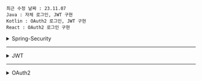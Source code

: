 ```
최근 수정 날짜 : 23.11.07
Java : 자체 로그인, JWT 구현
Kotlin : OAuth2 로그인, JWT 구현
React : OAuth2 로그인 구현
```

<details>
  <summary>Spring-Security</summary>

### 스프링 시큐리티란

스프링 기반 보안을 (인증, 권한, 인가) 담당하는 스프링 하위 프레임워크.
보안과 관련된 많은 옵션을 제공. (개발 비용 감소)
주로 서블릿 필터와 이들로 구성된 위임 모델 사용.

- 인증 : 검증된 사람인지 확인. (주로 사용자 Request와 동일한 정보가 DB에 있는지 확인)
- 인가 : 인증 확인 이후 요청에 접근할 수 있는지 권한 확인.
- 권한 : 인가 과정에서 사용.

<br/>

### 스프링 시큐리티 특징

- 보안과 관련 된 체계적인 옵션 제공.
- Filter 기반으로 MVC와 분리하여 관리 및 동작.
- 어노테이션을 통한 간단한 설정 가능.
- 기본적으로 세션 & 쿠키 방식. 추가적으로 JWT 방식
- 인증 관리자(UsenamePasswordAuthenticationFilter)와 접근 결정 관리자(FilterSecurityInterceptor)를 통해 리소스(DB) 접근 관리.

<br/>

### UsernamePasswordAuthenticationToken (인증 플로우에서 사용되는 객체)

- 인증 완료 전 OR 인증 완료 후의 정보를 가지는 객체.
- 여러 단계에서 사용되며, 단계 별 사용자 정보를 편하게 주고 받기 위한 객체.
- Authentication (인증용 객체) 상속 받음.
- 크게 3가지 정보를 가지며 다음과 같음.
- Principal(사용자 정보) : 저장소에 저장되어 있는 사용자 정보. (개발자가 클라이언트에게 보내고 싶은 정보만 담은 객체)
- Credential(민감한 정보) : 사용자 검증을 할 때 사용 되는 정보, 저장소에 저장되어 있는 민감한 정보. (대부분 비밀번호)
- List<GrantedAuthority\>(권한 목록) : Principal이 가지고 있는 권한 목록. (각각 ROLE로 작명. ROLE_ADMIN, ROLE_USER 등)

<br>

### 인증 플로우

![Alt text](image/image-0.png)

1. [Client] 로그인 정보 담아 Request.

2. [UsernamePasswordAuthenticationFilter] 클라이언트가 요청한 로그인 정보를 인터셉트. 해당 정보 각각 유효성 검사 후 UseNamePasswordAuthenticationToken 생성. (아직 인증 되지 않은 Token)

3. [UsernamePasswordAuthenticationFilter] AuthenticationManager 인터페이스를 구현한 ProviderManager 호출. (Authentication 전달)

4. [ProviderManager] 실제 사용자인지 확인 하기 위해 AuthenticationProvider 호출. (Authentication 전달)

5. [AuthenticationProvider] 인증 확인을 위해 UserDetailsService 호출. (Authentication 전달)

6. [UserDetailsService] 전달 받은 Authentication 정보 저장소에 있는지 확인. (대부분 ID 조회)

7. [UserDetailsService] 정보가 있는 경우 UserDetails 생성.

8. [UserDetailsService] 생성한 UserDetails AuthenticationProvider에 반환.

9. [AuthenticationProvider] UserDetails Credential과 Authentication Credential 동일 여부 확인. (같은 경우 인증 완료) 인증이 완료되면 UserDetails 이용하여 Principal, Credential, List<GrantedAuthority\> 추출 후 UseNamePasswordAuthenticationToken 생성. (인증 완료된 Token)

10. [AuthenticationProvider] 인증 완료된 객체 ProviderManager 반환.
11. [ProviderManager] 전달 받은 인증 완료된 객체 UsernamePasswordAuthenticationFilter 반환.
12. [UsernamePasswordAuthenticationFilter] 인증 완료된 객체 SecurityContextHolder 안에 있는 SecurityContext에 저장됨. (기본적으로 SecurityContext에 저장된 정보는 SecurityContextPersistenceFilter를 통해 HttpSession에 저장되어 인증 상태 유지 -> Session 방식)

<br/>

### 인가 권한 확인 플로우

![Alt text](image/image-4.png)

1. [AuthorizationFilter] SecurityContext에 저장되어 있는 인증 완료된 객체 획득.
2. [AuthorizationFilter] AuthorizationManager 인터페이스를 구현한 RequestMatcherDelegatingAuthorizationManager 호출. (Authentication, HttpServletRequest 전달)
3. [RequestMatcherDelegatingAuthorizationManager] 확인 결과 적절한 권한을 가졌다면 통과. 아니라면 예외 발생. 해당 에러는 ExceptionTranslationFilter가 처리.

<br>

### 인증 인가 예외 처리

- Security 인증 인가 로직에서 예외가 발생한 경우 처리 방법은 다음과 같음.
- 주의점은 해당 방법들 간 처리 순서가 정해져 있음. 따라서 앞에서 처리할 경우 뒤에 로직은 실행 안될 수 있음. (Filter 형식이기 때문에 순서가 있음)

- 에러를 처리하는 것은 아님. ( 처리)

  #### [AuthenticationEntryPoint]

  - 인증 확인 시점에서 Exception 발생한 경우 도착하게 되는 지점.
  - 어떤 에러가 난지 모르겠다면 여기서 일괄 처리 가능.
  - 주로 로그인 페이지로 리다이렉션하거나 개발자 정의 오류 메시지 반환

  #### [AccessDeniedHandler]

  - 권한 확인 시점에서 Exception 발생할 경우 도착하게 되는 지점.
  - 주로 권한 거부 페이지로 리다이렉션하거나 사용자 정의 오류 메시지 반환.

  #### [ExceptionTranslationFilter]

  - 인증, 인가에서 발생한 예외를 통합 처리하는 지점.
  - 두 방식을 합친 것으로 공통된 처리 방식일 경우 사용.
  - 만약 위의 두 방법이 모두 설정되어 있다면 동작하지 않음.

  #### [Global Exception Handling]

  - 개발자가 직접 예외, 처리 Handler 구현.
  - @ControllerAdvice OR @RestControllerAdvice 사용.
  - 인증, 인가에서 발생한 예외를 개발자가 만든 예외로 대체하여 예외 던짐.
  - 가장 큰 틀에서 Try-Catch로 개발자가 만든 예외를 처리함. 이때, Request에 해당 예외를 저장.
  - 기본적으로 인증, 인가에서 예외가 발생하면 각각 AccessDeniedHandler, EntryPoint를 타게 됨.
  - 이때, Request에서 저장된 예외가 있는지 확인. 만약 존재할 경우 Spring Boot가 기본적으로 가지고 있는 resolver에 예외 처리 위임. 이 경우 Filter에서 예외가 발생 했지만, @ExceptionHandler로 처리가 가능해짐.
  - 장점
    - 사용자가 만든 에러 처리 틀을 이용할 수 있으므로 Security 에러 뿐만 아니라 다른 에러와도 형식을(반환 값 등) 맞출 수 있음. (일관성)
    - 에러 코드를 한 곳에 모와 관리할 수 있음. (중앙 집중화)
    - 프로젝트에 맞는 보안 설계로 만들 수 있음.
  - 단점
    - @ControolerAdvice 사용법을 숙지해야함.
    - 디버깅이 어려움.
    - 보안 설계를 신중하게 설계 해야 함.

<br/>

### 모듈

<details>
  <summary>더보기</summary>

#### [Authentication]

- 현재 접근하는 주체의 정보와 권한을 담음. (인터페이스)

  ```java
      public interface authentication extends Principal, Serializable {
          // 현재 사용자의 권한 목록
          Collection<? extends GrantedAuthority> getAuthorities();

          // credentials (주로 비밀번호)
          Object getCredentials();

          Object getDetails();

          // Principal 객체
          Object getPrincipal();

          // 인증 여부를 가져옴
          boolean isAuthenticated();

          // 인증 여부 설정
          void setAuthenticated(boolean isAuthenticated) throws IllegalArgumentException;

      }
  ```

<br/>

#### [UsernamePasswordAuthenticationToken]

- Authentication을 implements한 AbstractAuthenticationToken의 하위 클래스.
- User의 ID가 Principal 역할을 하고, Password가 Credential의 역할을 함.
- UsernamePasswordAuthenticationToken의 첫 번째 생성자는 인증 전의 객체를 생성하고, 두번째 생성자는 인증이 완료된 객체를 생성함.

  ```java
      public class UsernamePasswordAuthenticationToken extends AbstractAuthenticationToken {
          // 주로 사용자의 ID
          private final Object principal;

          // 주로 사용자의 비밀번호
          private Object credentials;

          // 인증 완료 전의 객체 생성
          public UsernamePasswordAuthenticationToken(Object principal, Object credentials){
              super(null):
              this.principal = principal;
              this.credentials = credentials;
              setAuthenticated(false);
          }

          // 인증 완료 후의 객체 생성
          public UsernamePasswordAuthenticationToken(Object principal, Object credentials, Collection<? extemds GramtedAuthority> authorities) {
              super(authorities);
              this.principal = principal;
              this.credentials = credentials;
              super.setAuthenticated(ture);
          }
      }

      public abstract class AbstractAuthenticationToken implements Authentication, CredentialsContainer {}
  ```

 <br/>

#### [AuthenticationManager]

- 인증 처리를 지시하는 매니저 역할. (인터페이스)
- AuthenticationProvider이 등록되어 있음.

<br/>

#### [ProviderManger]

- AuthenticationManager를 구현한 클래스.
- 인증이 성공적으로 이루어진 후, Crendentials 제거. (인증 완료하면 더이상 필요 없으며, 민감 정보이기 때문에 제거)

<br/>

#### [AuthenticationProvider]

- 인증된 사용자인지 판단하는 역할. (인터페이스)
- 인증 매니저의 지시를 받는 현장 담당자 역할.

<br/>

#### [UserDetails]

- 저장소에 저장된 사용자 정보를 담을 객체.
- UserDetails 인터페이스의 경우 직접 개발한 UserVO 모델에 UserDetails를 implements하여 이를 처리하거나 userDetailsVO에 UserDetails를 implements하여 처리 가능.

  ```java
      public interface UserDetails extends Serializable {
          Collection<? extends GrantedAutority> getAuthorities();
          String getPassword();
          String getUserName();
          boolean isAccountNonExpired();
          boolean isAccountNonLocked();
          boolean isCredentialExpired();
          boolean isEnabled();
      }
  ```

<br/>

#### [UserDetailsService]

- UserDetails 객체를 반환하는 단 하나의 메소드를 가지고 있음. (인터페이스)
- 분리를 위해 UserService를 따로 만들고, UserDetailsService를 구현한 클래스에서 UserService를 호출하여 UserDeails에 넣을 사용자 정보를 가져오는 것이 일반적.

  ```java
      public interface UserDetailService {
          UserDetails loadUserByUsername(String var1) throws UsernameNotFountException;
      }
  ```

<br/>

#### [PasswordEncoding]

- AuthenticationManagerBuilder.userDetailsService().passwordEncoder() 통해 패스워드 암호화에 사용될 PassEncoder 구현체 지정 가능

  ```java
      @Override
      protected void configure(AuthenticationManagerBuilder auth) throws Exception {
          auth.userDetailService(userDetailsService).passwordEncoder(passwordEncoder());
      }

      @Bean
      public PasswordEncoder passwordEncoder(){
          return new BcryptPasswordEncoder();
      }
  ```

<br>

#### [SecurityContextHolder]

- 인증된 객체 정보를 저장하기 위한 객체.

<br/>

#### [SecurityContext]

- 인증된 객체를 보관하는 객체
- SecurityContext를 통해 Authentication 객체를 꺼내올 수 있음.

</details>

<br/>

### SecurityFilterChain

![Alt text](image/image-1.png)
| 필터명 | 설명 |
| ----------------------------------- | -------------------------------------------------------------------------------------------------------------------------- |
| SecurityContextPersistenceFilter | SecurityContext를 로드하고 저장 |
| LogoutFilter | 로그아웃 URL로 지정된 가상 URL에 대한 요청을 감시하고 매칭되는 요청이 있으면 사용자를 로그아웃 시킴 |
| UsenamePasswordAuthenticationFilter | 사용자명과 비밀번호로 이루어진 폼 기반 인증에 사용하는 가상 URL 요청을 감시하고 요청이 있으면 사용자의 인증을 진행 |
| DefaultLogInPageGeneratingFilter | 폼 기반 또는 OpenID 기반 인증에 사용하는 가상 URL에 대한 요청을 감시하고 로그인 폼 기능을 수행하는데 필요한 HTML 생성 |
| BasicAuthenticationFilter | HTTP 기본 인증 헤더를 감시하고 이를 처리 |
| RequestCacheAwareFilter | 이 필터가 호출되는 시점까지 사용자가 아직 인증을 받지 못했다면 요청 관련 인증 토큰에서 사용자가 익명 사용자로 나타나게 됨. |
| SessionManagementFilter | 인증된 주체를 바탕으로 세션 트래킹을 처리해 단일 주체와 관련한 모든 세션들이 트래킹되도록 도움 |
| ExceptionTranslationFilter | 이 필터는 보호된 요청을 처리하는 동안 발생할 수 있는 기대한 예외의 기본 라우팅과 위임을 처리함 |
| FilterSecurityInterceptor | 이 필터는 권한부여와 관련한 결정을 AccessDecisionManager에게 위임해 권한 부여 결정 및 접근 제어 결정을 쉽게 만들어 줌 |

- addFilter() : 해당 필터 실행 후 지점에 필터 추가.
- addFilterbefore() : 해당 필터 실행 전 지점에 필터 추가.
- Security를 적용하기 위해 여러가지 Filter를 상속 받아 로직을 구현함. 이때, 어떤 Filter을 상속 받아야 하는지 해당 표를 보면 됨.
- 해당 그림만으로 설명하긴 힘드므로 실습을 통해서 알아가는 것이 좋음.

### 기타

<details>
  <summary>로그인 이후 사용자 정보 얻는 방법</summary>

1. Bean을 통해 사용자 정보 가져오기

   ```java
   Object principal = SecurityContextHolder.getContext().getAuthentication().getPrincipal();
   UserDetails userDetails = (UserDetails)principal;
   String username = principal.getUsername();
   String password = principal.getPassword();
   ```

2. controller에서 매개변수로 입력 받기

   ```java
   @Controller
   public class UserController{}
     @GetMapping
     public String getMyInfo(Authentication authentication){
       JwtAuthenticationToken authentication = (JwtAuthenticationToken) authentication;
       User user = (User)authentication.getDetails();
       return user.toString();
     }
   }
   ```

   - Authentication 또는 Principal를 매개 변수 받을 경우 SpringSecurityContext에 있는 정보를 가져온다.

3. @AuthenticationPrincipal 로 가져오기
   ```java
   @Controller
   public class SecurityController
   {
     @GetMapping("/messages/inbox")
       public ModelAndView currentUserName(@AuthenticationPrincipal CustomUser customUser)
       {
         String username = customUser.getUsername();
           // .. find messages for this user and return them ...
       }
   }
   ```
   - SpringSecurity 3.2 부터 사용 가능.

</details>
</details>

---

<details>
  <summary>JWT</summary>

### JWT란

- JSON 객체를 통해 안정하게 정보를 전송할 수 있는 웹 표준.
- '.' 구분자로 세 부분으로 구분되어 있음.
- 세션이 유지 되지않는 다중 서버 환경에서 로그인 유지 가능.
  ![Alt text](image/image.png)

  #### header

  ```json
  {
    "typ": "JWT", // JWT 타입
    "alg": "HS256" // JWT에서 사용되는 알고리즘
  }
  ```

  #### payload

  ```json
  {
    "sub": "123456789", // 비공개 클레임
    "userId": "Jone Doe", // 비공개 클레임
    "https://github.comn/away0419": true // 공개 클레임
  }
  ```

  - 클레임이란 key와 value가 한쌍으로 이루어진 형태
    - "sub" : "123456789" 가 하나의 클레임임.
  - 등록 클레임은 필수로 사용되는 정보(데이터)는 아니지만 JWT가 기본적으로 가지는 정의된 key-value을 이용하여 Token 생성 정보를 만들 때 사용함.
    - iss : 토클 발급자
    - sub : 토큰 제목
    - aud : 토큰 대상자
    - exp : 토큰 만료 시간
    - nbf : 토큰 활성 날짜
    - iat : 토큰 발급 시간
    - jti : JWT 고유 식별자
  - 공개 클레임은 말 그대로 공개용 정보를 뜻하며 key에 URI 포맷을 이용함.
    - "https://github.comn/away0419" : true
  - 비공개 클레임은 실제 사용되는 정보(데이터)임.
    - "userId" : "away0419"
  - 이러한 클레임들이 모여 인코딩 되어 JSON payload가 됨.

  #### signature

  - 인코딩된 헤더(Header)와 인코딩된 페이로드(payload), 비밀 키(Secret)와 알고리즘을 기반으로 백엔드에서 발급됨.

<br>

### 로그인 후 회원 검증 방식

- 세션

  - 사용자 정보를 서버에(SecurityContext) 저장. 이와 연결 되는 세션 ID 발급.
  - 클라이언트는 서버에 요청을 보낼 때 세션 ID를 Header에 담아 보냄.
  - 세션 ID가 탈취 될 위험성이 있으며 서버가 세션 저장소를 필요로 하기 때문에 추가적인 저장 공간이 필요.
  - 서버에서 사용자를 관리하기 때문에 서버에 부담을 줄 수 있음.

    ![Alt text](image/image-2.png)

<br/>

- JWT (Access Token & Refresh Token)

  - 인증에 필요한 정보를 암호화하여 만든 토큰을 활용한 방법.
  - 사용자 인증 완료 시, Access Token 발급 후 HttpHeader에 담아 응답.
  - 이후, 클라이언트는 Access Token을 Header에 담아 요청.
  - 권한이 필요한 요청일 경우 Access Token에 있는 사용자 권한 확인.
    - 확인 결과 권한 있을 경우 요청에 대한 적절히 응답.
    - 만약, 권한이 없다면 권한 없음 응답.
    - 만약, Access Token이 유효하지 않다면 에러 응답.
  - 기본적으로 DB 접근 과정이 로그인할 때만 있어 효율적.
  - Refresh Token 추가 시 빨간색 과정 추가.

    - Access Token 기간 만료 시 재발급 하는 용도.
    - 사용자 정보를 담고 있기 보단, 기간 만료 등 공개 클레임만 가짐.

    ![Alt text](image/image-3.png)

   <br/>

### Security + JWT 프로세스

- JWT는 크게 두가지 방법을 사용함.

  - 로그인 결과 값을 반환 하는 Controller에서 JWT를 발급.
  - Security 로그인 성공 시 실행되는 로직에서 JWT를 발급.
  - Security 사용 시 후자 선택.

- 로그인(인증) 프로세스
  ![Alt text](image/image-5.png)

  - 기본적인 흐름은 Security 로그인 플로우와 동일.
  - JwtAuthenticationFilter에서(UsernamePasswordAuthenicationFilter) Response에 Token 추가 로직 구현한 것.
  - 따라서 Security의 플로우를 확인하며 해당 프로세스 그림을 보면 이해하기 쉬움.

- 자격 검증 프로세스
  ![Alt text](image/image-6.png)
  - 사용자가 Header에 보낸 Token을 JwtVerificationFilter에서 검증.
  - 검증이 완료되었다면 인증된 객체를 만들어 SecurityContext에 저장. 이를 통해 이후 단계에서 문제 없이 통과 가능. (만약 저장하지 않을 경우, 다음 단계에서 인증된 객체를 찾지 못하여 통과 못할 수 있음)
  - 이때, SecurityContext에 저장된 정보는 모든 단계 통과 후 SecurityContextPersistenceFilter가 삭제하여 유지 되지 않도록 만듬. (SecurityConfig에서 세션을 stateless로 설정 해야함)

### Refresh Token 생긴 이유와 흐름, 전략

- Access Token의 만료 시간이 클수록 탈취 될 가능성이 높음. 반대로 만료 시간이 작으면 자주 로그아웃 됨. 이를 해결하고자 나온 Token.
- 흐름은 다음과 같음.
  - 사용자가 요청 했을 때, Access Token 기간 만료시 기간 만료 에러 응답.
  - 사용자가 에러 코드 확인 후 Refresh Token, Access Token 함께 보내 Access Token 재발급 요청
  - 서버에서 Refresh Token 확인 결과 유효하다면, Access Token 재발급.
    - 만약, Refresh Token 남은 만료 시간이 1주일 이하라면, RefreshToken 함께 재발급.
  - 사용자는 재발급 받은 Access Token으로 다시 요청.
- Refresh Token를 사용할 경우 추가적인 요청/응답이 발생한다는 단점이 있음.
  - 또한, Refresh Token 유효성 검사를 위해 DB에 Refresh Token을 저장할 때가 많음.
  - 이 경우 Session과 차이 없을 수 있으나, Redis Cache 이용하여 최소화함.
- Refresh Token 탈취 가능성 있음. 이를 막고자 다음과 같은 전략이 생김.

  #### RTR(Refresh Token Rotation) 전략

  - Refresh Token 1회용 전략.
  - Refresh Token 1회라도 사용되면 Refresh Token을 함께 재발급 하는 전략.
    - DB를 사용하는게 일반적임. (JWT 강점 약화)
    - Redis Cache로 DB 연결 최소화.
  - Refresh 탈취 당하더라도, 한번 사용된 시점에 값이 바뀌어 DB에 저장됨.
    - 다음 Refresh 요청 시 DB에 저장된 Refresh 값과 다르다면 연결 거부.
    - 이후 DB에 저장된 Refresh 값을 임의로 변경.
    - 따라서 재로그인 해야 서비스 이용 가능.
    - 이때, 다시 로그인한 사용자에게 비정상 접근을 알려준다면 Best.
  - XSS 공격에 취약.

  #### http-only 적용 전략

  - http-only 적용한 쿠키에 Refresh Token 담아 넘기는 전략.
    - 쿠키도 원래 헤더에 저장됨.
    - 쿠키 설정에 HTTP-ONLY를 적용하는 것.
    - 설정할 경우 해당 쿠키는 JS에서 접근 불가. (XSS 공격 방어, 개발자 모드로는 확인 할 수 있음)
  - csrf 공격 취약함.

  #### Sliding Sessions 전략

  - Access Token 기간 만료 전 요청이 들어온 경우 해당 Access Token을 재발급 하여 응답 값과 함께 보냄.
  - Access Token 기간 만료 시간 보다 오래 걸리는 작업 도중 기간 만료가 발생하는 불상사를 줄일 수 있음.
  - 잦은 Access Token 발급으로 비용 증가.

  #### Refresh Token의 한계점

  - 보안에 취약 하다는 평가 존재.
  - 탈취 된 Access Token인지 확인 불가능.
  - Refresh Token 탈취 된 경우 Access Token 재발급 가능하여 Access Token 탈취 된 것과 똑같음.

### 기타

<details>
    <summary>Authorization Header</summary>

- 일반적으로 토큰은 Authorization Header에 담아서 서버에 전송함.
- Authorization: `<type>` `<credentials>` 형식으로 우리가 흔히 사용하는 bearer는 type 형식에 해당함.
- type에는 여러 종류가 있음. (토큰 타입과는 별개)
  - basic : 아이디와 비밀번호를 Base64로 인코딩한 값 사용
  - bearer : JWT 또는 OAuth에 대한 토큰 사용
  - digest : 서버는 난수를, 클라이언트는 사용자 정보와 nonce를 포함하는 해시값 사용
  - HOBA : 전자 서명 사용
  - Mutual : 암호를 이용한 서버-클라이언트 상호 인증
  - AWS4-HMAC-SHA256 : AWS 전자 서명 사용
    </details>
  </details>

---

<details>
  <summary>OAuth2</summary>

#### 간단 개념

- 인증을 위한 개방형 표준 프로토콜.
- 사용자 인증 확인을 다른 서비스에 위임하는 것.
- 다른 서비스에 저장 된 사용자 정보를 받아올 수 있음.

#### Security OAuth2 제공 서비스

- Spring Security에서 지원하는 OAuth2 제공 서비스들은 구글, 페이스북, 깃허브 등이 있음.
- Naver와 Kakao의 경우 지원하지 않으므로 추가 설정이 필요함.
- 사용자 정보는 Json 형태이며, 서비스 별 제공해주는 사용자 정보가 다름. 또한, Json 필드 명도 다르기 때문에 해당 서비스에 가서 확인 해야 함.
  - 서비스1 ={"nickname" : "사용자"}, 서비스2 = {"name" : "사용자"} 처럼 다를 수 있음.

#### 많이 사용되는 OAuth2 Flow

![Alt text](image/image-7.png)

- 사용자가 우리 서버에 간편 로그인 요청.
- 우리 서버는 OAuth2 제공 서비스의 로그인 창으로 사용자를 보냄.
- 사용자가 OAuth2 제공 서비스 로그인 창에서 로그인.
  - 사용자 인증 확인 처리는 해당 OAuth2 제공 서비스에서 진행. (자동)
  - 만약, 로그인 성공 시 Authorization code 사용자에게 응답. (자동)
  - 사용자는 Authorization code 우리 서버에 전달. (자동)
  - 우리 서버는 전달 받은 Authorization code를 OAuth2 제공 서비스에 전달. (자동)
  - OAuth2 제공 서비스가 전달 받은 Authorization code 확인 후 Access Token 우리 서버에 발급. (자동)
  - 우리 서버는 발급 받은 Access Token으로 OAuth2 제공 서비스에게 유저 정보 요청.
  - OAuth2 제공 서비스에서 이를 확인 후 요청한 유저 정보 우리 서버에 전달. (자동)
- 우리 서버는 해당 정보를 가지고 우리 DB에 가입한 유저 있는지 확인.
  - 우리 서비스에 회원가입이 따로 있을 경우, 회원가입으로 이동.
  - 없는 경우 로그인 성골 로직으로 이동.
- 로그인 성공 핸들러에서 우리 서버가 만든 Access Token, Refresh Token 발급. OR Session 저장.
- 이후 사용자의 요청은 JWT 방식과 동일.

#### Authorization code 있는 이유

- 사용자가 OAuth2 제공 서비스에서 로그인 성공 한 경우 Redirect로 이동함.
- Redirect 이동의 경우 데이터를 URL에 담아서 보낼 수 밖에 없음.
- 따라서, Access Token이 노출될 수 있기 때문에 사용함.

</details>
